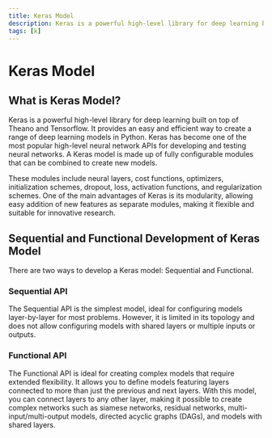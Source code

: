 ```yaml
---
title: Keras Model
description: Keras is a powerful high-level library for deep learning built on top of Theano and Tensorflow. It provides an easy and efficient way to create a range of deep learning models in Python. Keras has become one of the most popular high-level neural network APIs for developing and testing neural networks.
tags: [k]
---
```


# Keras Model

## What is Keras Model?

Keras is a powerful high-level library for deep learning built on top of Theano and Tensorflow. It provides an easy and efficient way to create a range of deep learning models in Python. Keras has become one of the most popular high-level neural network APIs for developing and testing neural networks. A Keras model is made up of fully configurable modules that can be combined to create new models.

These modules include neural layers, cost functions, optimizers, initialization schemes, dropout, loss, activation functions, and regularization schemes. One of the main advantages of Keras is its modularity, allowing easy addition of new features as separate modules, making it flexible and suitable for innovative research.

## Sequential and Functional Development of Keras Model

There are two ways to develop a Keras model: Sequential and Functional.

### Sequential API

The Sequential API is the simplest model, ideal for configuring models layer-by-layer for most problems. However, it is limited in its topology and does not allow configuring models with shared layers or multiple inputs or outputs.

### Functional API

The Functional API is ideal for creating complex models that require extended flexibility. It allows you to define models featuring layers connected to more than just the previous and next layers. With this model, you can connect layers to any other layer, making it possible to create complex networks such as siamese networks, residual networks, multi-input/multi-output models, directed acyclic graphs (DAGs), and models with shared layers.
